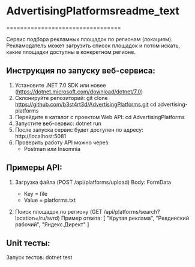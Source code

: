 # AdvertisingPlatformsreadme_text 
=================================

Сервис подбора рекламных площадок по регионам (локациям).
Рекламодатель может загрузить список площадок и потом искать, какие площадки доступны в конкретном регионе.

Инструкция по запуску веб-сервиса:
----------------------------------
1. Установите .NET 7.0 SDK или новее (https://dotnet.microsoft.com/download/dotnet/7.0)
2. Склонируйте репозиторий:
   git clone https://github.com/b3st4rt3d/AdvertisingPlatforms.git
   cd advertising-platforms
3. Перейдите в каталог с проектом Web API:
   cd AdvertisingPlatforms
4. Запустите веб-сервис:
   dotnet run
5. После запуска сервис будет доступен по адресу:
   http://localhost:5081
6. Проверить работу API можно через:
   - Postman или Insomnia

Примеры API:
------------
1. Загрузка файла (POST /api/platforms/upload)
Body: FormData
    - Key = file
    - Value = platforms.txt

2. Поиск площадок по региону (GET /api/platforms/search?location=/ru/svrd)
Пример ответа:
[
  "Крутая реклама",
  "Ревдинский рабочий",
  "Яндекс.Директ"
]

Unit тесты:
-----------
Запуск тестов:
dotnet test
